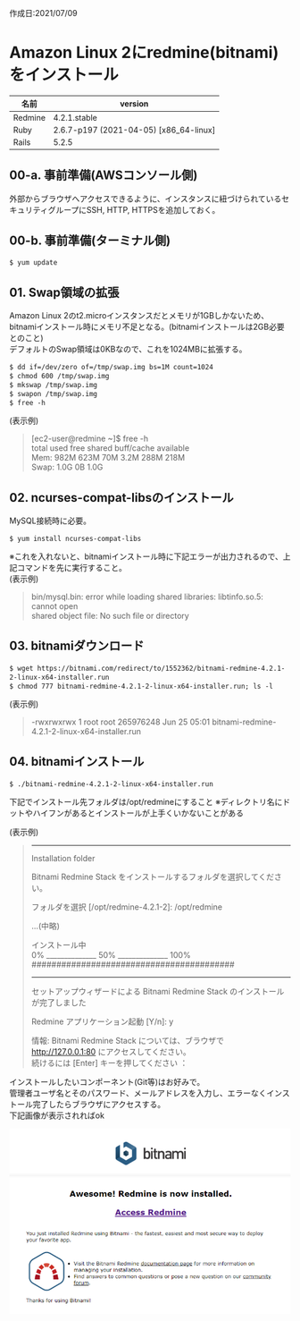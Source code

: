 作成日:2021/07/09
# Amazon Linux 2にredmine(bitnami)をインストール


|名前|version|
|----|----|
|Redmine|4.2.1.stable
|Ruby|2.6.7-p197 (2021-04-05) [x86_64-linux]|
|Rails|5.2.5|

## 00-a. 事前準備(AWSコンソール側)
外部からブラウザへアクセスできるように、インスタンスに紐づけられているセキュリティグループにSSH, HTTP, HTTPSを追加しておく。

## 00-b. 事前準備(ターミナル側)
	$ yum update

## 01. Swap領域の拡張
Amazon Linux 2のt2.microインスタンスだとメモリが1GBしかないため、bitnamiインストール時にメモリ不足となる。(bitnamiインストールは2GB必要とのこと)  
デフォルトのSwap領域は0KBなので、これを1024MBに拡張する。

	$ dd if=/dev/zero of=/tmp/swap.img bs=1M count=1024
	$ chmod 600 /tmp/swap.img
	$ mkswap /tmp/swap.img
	$ swapon /tmp/swap.img
	$ free -h
(表示例)
> [ec2-user@redmine ~]$ free -h  
>               total        used        free      shared  buff/cache   available  
> Mem:           982M        623M         70M        3.2M        288M        218M  
> Swap:          1.0G          0B        1.0G

## 02. ncurses-compat-libsのインストール
MySQL接続時に必要。

	$ yum install ncurses-compat-libs

※これを入れないと、bitnamiインストール時に下記エラーが出力されるので、上記コマンドを先に実行すること。  
(表示例)
> bin/mysql.bin: error while loading shared libraries: libtinfo.so.5: cannot open  
> shared object file: No such file or directory


## 03. bitnamiダウンロード
	$ wget https://bitnami.com/redirect/to/1552362/bitnami-redmine-4.2.1-2-linux-x64-installer.run
	$ chmod 777 bitnami-redmine-4.2.1-2-linux-x64-installer.run; ls -l

(表示例)
> -rwxrwxrwx 1 root root 265976248 Jun 25 05:01 bitnami-redmine-4.2.1-2-linux-x64-installer.run

## 04. bitnamiインストール
	$ ./bitnami-redmine-4.2.1-2-linux-x64-installer.run

下記でインストール先フォルダは/opt/redmineにすること
※ディレクトリ名にドットやハイフンがあるとインストールが上手くいかないことがある  

(表示例)
> ----------------------------------------------------------------------------  
> Installation folder  
> 
> Bitnami Redmine Stack をインストールするフォルダを選択してください。  
> 
> フォルダを選択 [/opt/redmine-4.2.1-2]: /opt/redmine  
> 
> 
> ...(中略)  
> 
>  インストール中  
>  0% ______________ 50% ______________ 100%  
>  #########################################  
> 
> ----------------------------------------------------------------------------  
> セットアップウィザードによる Bitnami Redmine Stack のインストールが完了しました  
> 
> Redmine アプリケーション起動 [Y/n]: y  
> 
> 情報: Bitnami Redmine Stack については、ブラウザで  
> http://127.0.0.1:80 にアクセスしてください。  
> 続けるには [Enter] キーを押してください ：  
> 


インストールしたいコンポーネント(Git等)はお好みで。  
管理者ユーザ名とそのパスワード、メールアドレスを入力し、エラーなくインストール完了したらブラウザにアクセスする。  
下記画像が表示されればok

![bitnami_redmine_welcome.png](./bitnami_redmine_welcome.png)
